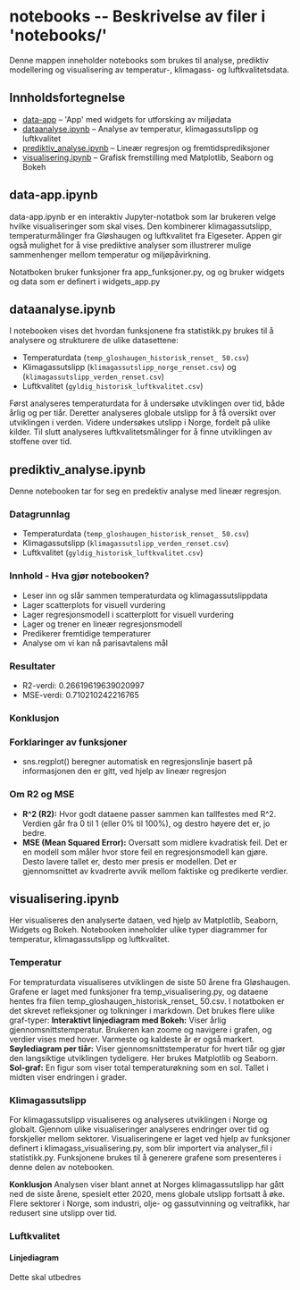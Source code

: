 # notebooks -- Beskrivelse av filer i 'notebooks/'
Denne mappen inneholder notebooks som brukes til analyse, prediktiv modellering og visualisering av temperatur-, klimagass- og luftkvalitetsdata.

## Innholdsfortegnelse

- [data-app](#data-app) – 'App' med widgets for utforsking av miljødata
- [dataanalyse.ipynb](#dataanalyseipynb) – Analyse av temperatur, klimagassutslipp og luftkvalitet  
- [prediktiv_analyse.ipynb](#prediktiv_analyseipynb) – Lineær regresjon og fremtidsprediksjoner  
- [visualisering.ipynb](#visualiseringipynb) – Grafisk fremstilling med Matplotlib, Seaborn og Bokeh

## data-app.ipynb

data-app.ipynb er en interaktiv Jupyter-notatbok som lar brukeren velge hvilke visualiseringer som skal vises. Den kombinerer klimagassutslipp, temperaturmålinger fra Gløshaugen og luftkvalitet fra Elgeseter.
Appen gir også mulighet for å vise prediktive analyser som illustrerer mulige sammenhenger mellom temperatur og miljøpåvirkning.

Notatboken bruker funksjoner fra app_funksjoner.py, og og bruker widgets og data som er definert i widgets_app.py


## dataanalyse.ipynb
I notebooken vises det hvordan funksjonene fra statistikk.py brukes til å analysere og strukturere de ulike datasettene:

- Temperaturdata (`temp_gloshaugen_historisk_renset_ 50.csv`)
- Klimagassutslipp (`klimagassutslipp_norge_renset.csv`) og (`klimagassutslipp_verden_renset.csv`)
- Luftkvalitet (`gyldig_historisk_luftkvalitet.csv`)

Først analyseres temperaturdata for å undersøke utviklingen over tid, både årlig og per tiår.
Deretter analyseres globale utslipp for å få oversikt over utviklingen i verden.
Videre undersøkes utslipp i Norge, fordelt på ulike kilder.
Til slutt analyseres luftkvalitetsmålinger for å finne utviklingen av stoffene over tid.


## prediktiv_analyse.ipynb
Denne notebooken tar for seg en predektiv analyse med lineær regresjon.

### Datagrunnlag
- Temperaturdata (`temp_gloshaugen_historisk_renset_ 50.csv`)
- Klimagassutslipp (`klimagassutslipp_verden_renset.csv`)
- Luftkvalitet (`gyldig_historisk_luftkvalitet.csv`)

### Innhold - Hva gjør notebooken?
- Leser inn og slår sammen temperaturdata og klimagassutslippdata
- Lager scatterplots for visuell vurdering
- Lager regresjonsmodell i scatterplott for visuell vurdering
- Lager og trener en lineær regresjonsmodell
- Predikerer fremtidige temperaturer
- Analyse om vi kan nå parisavtalens mål

### Resultater
- R2-verdi: 0.26619619639020997
- MSE-verdi: 0.710210242216765

### Konklusjon


### Forklaringer av funksjoner
- sns.regplot() beregner automatisk en regresjonslinje basert på informasjonen den er gitt, ved hjelp av lineær regresjon

### Om R2 og MSE

- **R^2 (R2):** Hvor godt dataene passer sammen kan tallfestes med R^2. Verdien går fra 0 til 1 (eller 0% til 100%), og destro høyere det er, jo bedre.
- **MSE (Mean Squared Error):** Oversatt som midlere kvadratisk feil. Det er en modell som måler hvor store feil en regresjonsmodell kan gjøre. Desto lavere tallet er, desto mer presis er modellen. Det er gjennomsnittet av kvadrerte avvik mellom faktiske og predikerte verdier.


## visualisering.ipynb
Her visualiseres den analyserte dataen, ved hjelp av Matplotlib, Seaborn, Widgets og Bokeh. Notebooken inneholder ulike typer diagrammer for temperatur, klimagassutslipp og luftkvalitet. 

### Temperatur
For tempraturdata visualiseres utviklingen de siste 50 årene fra Gløshaugen.
Grafene er laget med funksjoner fra temp_visualisering.py, og dataene hentes fra filen temp_gloshaugen_historisk_renset_ 50.csv.
I notatboken er det skrevet refleksjoner og tolkninger i markdown. Det brukes flere ulike graf-typer:
**Interaktivt linjediagram med Bokeh:**
Viser årlig gjennomsnittstemperatur. Brukeren kan zoome og navigere i grafen, og verdier vises med hover. Varmeste og kaldeste år er også markert.
**Søylediagram per tiår:**
Viser gjennomsnittstemperatur for hvert tiår og gjør den langsiktige utviklingen tydeligere. Her brukes Matplotlib og Seaborn.
**Sol-graf:**
En figur som viser total temperaturøkning som en sol. Tallet i midten viser endringen i grader. 

### Klimagassutslipp
For klimagassutslipp visualiseres og analyseres utviklingen i Norge og globalt. Gjennom ulike visualiseringer analyseres endringer over tid og forskjeller mellom sektorer.
Visualiseringene er laget ved hjelp av funksjoner definert i klimagass_visualisering.py, som blir importert via analyser_fil i statistikk.py.
Funksjonene brukes til å generere grafene som presenteres i denne delen av notebooken.

**Konklusjon**
Analysen viser blant annet at Norges klimagassutslipp har gått ned de siste årene, spesielt etter 2020, mens globale utslipp fortsatt å øke. Flere sektorer i Norge, som industri, olje- og gassutvinning og veitrafikk, har redusert sine utslipp over tid.


### Luftkvalitet
#### Linjediagram
Dette skal utbedres
